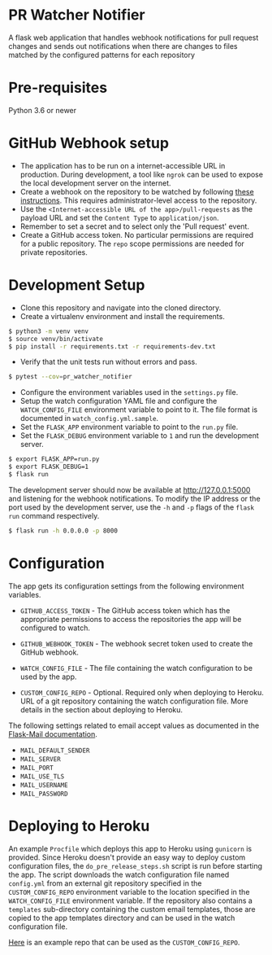 PR Watcher Notifier
===================

A flask web application that handles webhook notifications for pull request changes and sends out notifications
when there are changes to files matched by the configured patterns for each repository


Pre-requisites
==============

Python 3.6 or newer


GitHub Webhook setup
====================

* The application has to be run on a internet-accessible URL in production. During development, a tool like
  `ngrok` can be used to expose the local development server on the internet.
* Create a webhook on the repository to be watched by following [these instructions](https://developer.github.com/webhooks/creating/).
This requires administrator-level access to the repository.
* Use the `<Internet-accessible URL of the app>/pull-requests` as the payload URL and set the `Content Type` to `application/json`.
* Remember to set a secret and to select only the 'Pull request' event.
* Create a GitHub access token. No particular permissions are required for a public repository. The `repo` scope permissions are needed for private repositories.


Development Setup
=================

* Clone this repository and navigate into the cloned directory.
* Create a virtualenv environment and install the requirements.

```bash
$ python3 -m venv venv
$ source venv/bin/activate
$ pip install -r requirements.txt -r requirements-dev.txt
```

* Verify that the unit tests run without errors and pass.

```bash
$ pytest --cov=pr_watcher_notifier
```

* Configure the environment variables used in the `settings.py` file.
* Setup the watch configuration YAML file and configure the `WATCH_CONFIG_FILE` environment variable to point to it. The
  file format is documented in `watch_config.yml.sample`.
* Set the `FLASK_APP` environment variable to point to the `run.py` file.
* Set the `FLASK_DEBUG` environment variable to `1` and run the development server.

```bash
$ export FLASK_APP=run.py
$ export FLASK_DEBUG=1
$ flask run
```

The development server should now be available at http://127.0.0.1:5000 and listening for the webhook notifications.
To modify the IP address or the port used by the development server, use the `-h` and `-p` flags of the `flask run`
command respectively.

```bash
$ flask run -h 0.0.0.0 -p 8000
```

Configuration
=============

The app gets its configuration settings from the following environment variables.

* `GITHUB_ACCESS_TOKEN` - The GitHub access token which has the appropriate permissions to access the repositories
  the app will be configured to watch.
* `GITHUB_WEBHOOK_TOKEN` - The webhook secret token used to create the GitHub webhook.

* `WATCH_CONFIG_FILE` - The file containing the watch configuration to be used by the app.
* `CUSTOM_CONFIG_REPO` - Optional. Required only when deploying to Heroku. URL of a git repository containing
  the watch configuration file. More details in the section about deploying to Heroku.

The following settings related to email accept values as documented in
the [Flask-Mail documentation](https://pythonhosted.org/Flask-Mail/#configuring-flask-mail).

* `MAIL_DEFAULT_SENDER`
* `MAIL_SERVER`
* `MAIL_PORT`
* `MAIL_USE_TLS`
* `MAIL_USERNAME`
* `MAIL_PASSWORD`

Deploying to Heroku
===================

An example `Procfile` which deploys this app to Heroku using `gunicorn` is provided. Since Heroku doesn't provide an easy
way to deploy custom configuration files, the `do_pre_release_steps.sh` script is run before starting the app.
The script downloads the watch configuration file named `config.yml` from an external git repository specified in
the `CUSTOM_CONFIG_REPO` environment variable to the location specified in the `WATCH_CONFIG_FILE` environment variable.
If the repository also contains a `templates` sub-directory containing the custom email templates, those are copied to
the app templates directory and can be used in the watch configuration file.

[Here](https://github.com/lgp171188/custom_templates) is an example repo that can be used as the `CUSTOM_CONFIG_REPO`.
